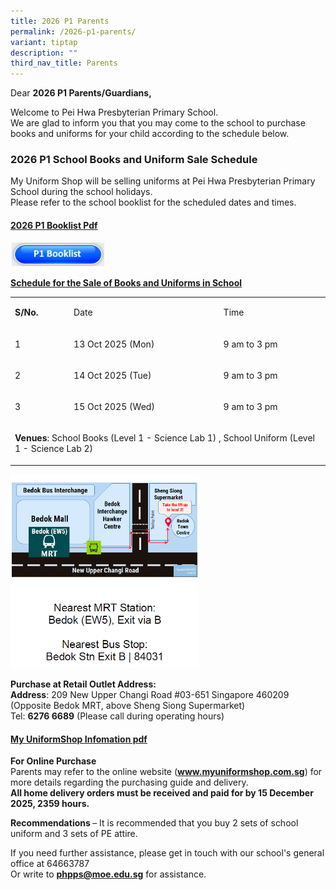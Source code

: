 ```yaml
---
title: 2026 P1 Parents
permalink: /2026-p1-parents/
variant: tiptap
description: ""
third_nav_title: Parents
---
```

<p></p>
<p>Dear <strong>2026 P1 Parents/Guardians,</strong>
</p>
<p>Welcome to Pei Hwa Presbyterian Primary School.
<br>We are glad to inform you that you may come to the school to purchase
books and uniforms for your child according to the schedule below.</p>
<h3>2026 P1 School Books and Uniform Sale Schedule</h3>
<p>My Uniform Shop will be selling uniforms at Pei Hwa Presbyterian Primary
School during the school holidays.
<br>Please refer to the school booklist for the scheduled dates and times.</p>
<h4><strong><a href="/files/Booklist/2026/P1_Booklist.pdf" rel="noopener nofollow" target="_blank">2026 P1 Booklist Pdf</a></strong></h4><a class="isomer-image-wrapper" href="https://cms.isomer.gov.sg/files/Booklist/2026/P1_Booklist.pdf"><img style="width: 30%;" height="auto" width="100%" alt="" src="/images/Buttons/p1 booklist.JPG"></a>
<p><strong><u>Schedule for the Sale of Books and Uniforms in School</u>&nbsp;</strong>
</p>
<table style="minWidth: 75px">
<colgroup>
<col>
<col>
<col>
</colgroup>
<tbody>
<tr>
<td rowspan="1" colspan="1">
<p><strong>S/No.</strong>
</p>
</td>
<td rowspan="1" colspan="1">
<p>Date</p>
</td>
<td rowspan="1" colspan="1">
<p>Time</p>
</td>
</tr>
<tr>
<td rowspan="1" colspan="1">
<p>1</p>
</td>
<td rowspan="1" colspan="1">
<p>13 Oct 2025 (Mon)</p>
</td>
<td rowspan="1" colspan="1">
<p>9 am to 3 pm</p>
</td>
</tr>
<tr>
<td rowspan="1" colspan="1">
<p>2</p>
</td>
<td rowspan="1" colspan="1">
<p>14 Oct 2025 (Tue)</p>
</td>
<td rowspan="1" colspan="1">
<p>9 am to 3 pm</p>
</td>
</tr>
<tr>
<td rowspan="1" colspan="1">
<p>3</p>
</td>
<td rowspan="1" colspan="1">
<p>15 Oct 2025 (Wed)</p>
</td>
<td rowspan="1" colspan="1">
<p>9 am to 3 pm</p>
</td>
</tr>
<tr>
<td rowspan="1" colspan="3">
<p><strong>Venues</strong>: School Books (Level 1 - Science Lab 1) , School
Uniform (Level 1 - Science Lab 2)</p>
</td>
</tr>
</tbody>
</table><a class="isomer-image-wrapper" href="https://cms.isomer.gov.sg/files/School%20Uniform/2026/My_Uniform_Shop__ASIA__Pte_Ltd___Pei_Hwa_Presbyterian_Primary_School_2025_Letter_to_Parents.pdf"><img style="width: 60%;" height="auto" width="100%" alt="You may click here to find more info" src="/images/Picture Cover/uniform_shop_location.png"></a>
<p><strong>Purchase at Retail Outlet Address:</strong>
<br><strong>Address</strong>: 209 New Upper Changi Road #03-651 Singapore
460209
<br>(Opposite Bedok MRT, above Sheng Siong Supermarket)
<br>Tel: <strong>6276 6689</strong> (Please call during operating hours)</p>
<h4><strong><a href="/files/School Uniform/2026/My_Uniform_Shop__ASIA__Pte_Ltd___Pei_Hwa_Presbyterian_Primary_School_2025_Letter_to_Parents.pdf" rel="noopener nofollow" target="_blank">My UniformShop Infomation pdf</a></strong></h4>
<p></p>
<p><strong>For Online Purchase</strong>
<br>Parents may refer to the online website (<strong><a href="http://www.myuniformshop.com.sg" rel="noopener noreferrer nofollow" target="_blank">www.myuniformshop.com.sg</a></strong>)
for more details regarding the purchasing guide and delivery.
<br><strong>All home delivery orders must be received and paid for by 15 December 2025, 2359 hours.</strong>
</p>
<p><strong>Recommendations </strong>– It is recommended that you buy 2 sets
of school uniform and 3 sets of PE attire.</p>
<p>If you need further assistance, please get in touch with our school's
general office at 64663787
<br>Or write to <strong><a href="mailto:phpps@moe.edu.sg" rel="noopener noreferrer nofollow" target="_blank">phpps@moe.edu.sg</a></strong> for
assistance.</p>